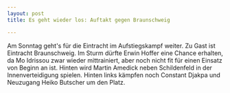 ```yaml
---
layout: post
title: Es geht wieder los: Auftakt gegen Braunschweig

---
```


Am Sonntag geht's für die Eintracht im Aufstiegskampf weiter. Zu Gast ist Eintracht Braunschweig. Im Sturm dürfte Erwin Hoffer eine Chance erhalten, da Mo Idrissou zwar wieder mittrainiert, aber noch nicht fit für einen Einsatz von Beginn an ist. Hinten wird Martin Amedick neben Schildenfeld in der Innenverteidigung spielen. Hinten links kämpfen noch Constant Djakpa und Neuzugang Heiko Butscher um den Platz. 


